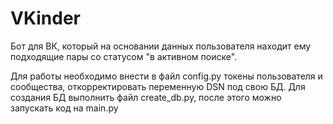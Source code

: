 # VKinder


Бот для ВК, который на основании данных пользователя находит ему подходящие пары со статусом "в активном поиске".

Для работы необходимо внести в файл config.py токены пользователя и сообщества, откорректировать переменную DSN под свою БД. 
Для создания БД выполнить файл create_db.py, после этого можно запускать код на main.py
